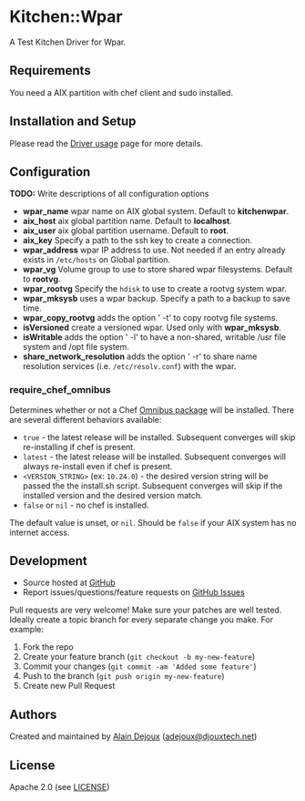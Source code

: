 # <a name="title"></a> Kitchen::Wpar

A Test Kitchen Driver for Wpar.

## <a name="requirements"></a> Requirements

You need a AIX partition with chef client and sudo installed.

## <a name="installation"></a> Installation and Setup

Please read the [Driver usage][driver_usage] page for more details.

## <a name="config"></a> Configuration

**TODO:** Write descriptions of all configuration options
* **wpar_name**     wpar name on AIX global system. Default to **kitchenwpar**.
* **aix_host**	    aix global partition name. Default to **localhost**.
* **aix_user**	    aix global partition username. Default to **root**.
* **aix_key**	      Specify a path to the ssh key to create a connection.
* **wpar_address**	wpar IP address to use. Not needed if an entry already exists in `/etc/hosts` on Global partition.
* **wpar_vg**	      Volume group to use to store shared wpar filesystems. Default to **rootvg**.
* **wpar_rootvg**	  Specify the `hdisk` to use to create a rootvg system wpar.
* **wpar_mksysb**	  uses a wpar backup. Specify a path to a backup to save time.
* **wpar_copy_rootvg**	  adds the option ' -t' to copy rootvg file systems.
* **isVersioned**         create a versioned wpar. Used only with **wpar_mksysb**.
* **isWritable**	  adds the option ' -l' to have a non-shared, writable /usr file system and /opt file system. 
* **share_network_resolution**	  adds the option ' -r' to share name resolution services (i.e. `/etc/resolv.conf`) with the wpar.


### <a name="config-require-chef-omnibus"></a> require\_chef\_omnibus

Determines whether or not a Chef [Omnibus package][chef_omnibus_dl] will be
installed. There are several different behaviors available:

* `true` - the latest release will be installed. Subsequent converges
  will skip re-installing if chef is present.
* `latest` - the latest release will be installed. Subsequent converges
  will always re-install even if chef is present.
* `<VERSION_STRING>` (ex: `10.24.0`) - the desired version string will
  be passed the the install.sh script. Subsequent converges will skip if
  the installed version and the desired version match.
* `false` or `nil` - no chef is installed.

The default value is unset, or `nil`.
Should be `false` if your AIX system has no internet access.

## <a name="development"></a> Development

* Source hosted at [GitHub][repo]
* Report issues/questions/feature requests on [GitHub Issues][issues]

Pull requests are very welcome! Make sure your patches are well tested.
Ideally create a topic branch for every separate change you make. For
example:

1. Fork the repo
2. Create your feature branch (`git checkout -b my-new-feature`)
3. Commit your changes (`git commit -am 'Added some feature'`)
4. Push to the branch (`git push origin my-new-feature`)
5. Create new Pull Request

## <a name="authors"></a> Authors

Created and maintained by [Alain Dejoux][author] (<adejoux@djouxtech.net>)

## <a name="license"></a> License

Apache 2.0 (see [LICENSE][license])


[author]:           https://github.com/adejoux
[issues]:           https://github.com/adejoux/kitchen-wpar/issues
[license]:          https://github.com/adejoux/kitchen-wpar/blob/master/LICENSE
[repo]:             https://github.com/adejoux/kitchen-wpar
[driver_usage]:     https://docs.chef.io/kitchen.html#drivers
[chef_omnibus_dl]:  http://www.chef.io/chef/install/
